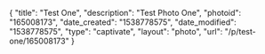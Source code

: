 {
    "title": "Test One",
    "description": "Test Photo One",
    "photoid": "165008173",
    "date_created": "1538778575",
    "date_modified": "1538778575",
    "type": "captivate",
    "layout": "photo",
    "url": "\/p\/test-one\/165008173"
}